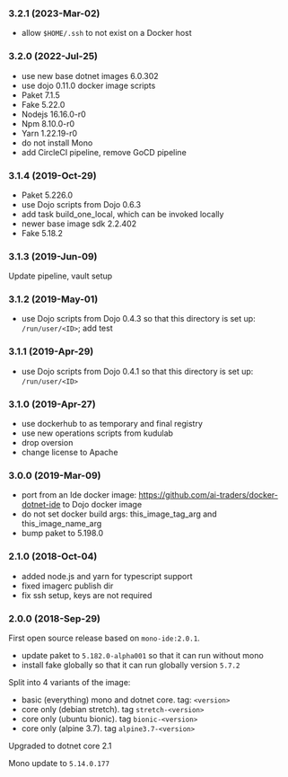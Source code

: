 ### 3.2.1 (2023-Mar-02)

* allow `$HOME/.ssh` to not exist on a Docker host

### 3.2.0 (2022-Jul-25)

* use new base dotnet images 6.0.302
* use dojo 0.11.0 docker image scripts
* Paket 7.1.5
* Fake 5.22.0
* Nodejs 16.16.0-r0
* Npm 8.10.0-r0
* Yarn 1.22.19-r0
* do not install Mono
* add CircleCI pipeline, remove GoCD pipeline

### 3.1.4 (2019-Oct-29)

* Paket 5.226.0
* use Dojo scripts from Dojo 0.6.3
* add task build_one_local, which can be invoked locally
* newer base image sdk 2.2.402
* Fake 5.18.2

### 3.1.3 (2019-Jun-09)
Update pipeline, vault setup

### 3.1.2 (2019-May-01)

* use Dojo scripts from Dojo 0.4.3 so that this directory is set up: `/run/user/<ID>`;
 add test

### 3.1.1 (2019-Apr-29)

* use Dojo scripts from Dojo 0.4.1 so that this directory is set up: `/run/user/<ID>`

### 3.1.0 (2019-Apr-27)

 * use dockerhub to as temporary and final registry
 * use new operations scripts from kudulab
 * drop oversion
 * change license to Apache

### 3.0.0 (2019-Mar-09)

* port from an Ide docker image: https://github.com/ai-traders/docker-dotnet-ide
 to Dojo docker image
* do not set docker build args: this_image_tag_arg and this_image_name_arg
* bump paket to 5.198.0

### 2.1.0 (2018-Oct-04)

 * added node.js and yarn for typescript support
 * fixed imagerc publish dir
 * fix ssh setup, keys are not required

### 2.0.0 (2018-Sep-29)

First open source release based on `mono-ide:2.0.1`.
 * update paket to `5.182.0-alpha001` so that it can run without mono
 * install fake globally so that it can run globally version `5.7.2`

Split into 4 variants of the image:
* basic (everything) mono and dotnet core. tag: `<version>`
* core only (debian stretch). tag `stretch-<version>`
* core only (ubuntu bionic). tag `bionic-<version>`
* core only (alpine 3.7). tag `alpine3.7-<version>`

Upgraded to dotnet core 2.1

Mono update to `5.14.0.177`
